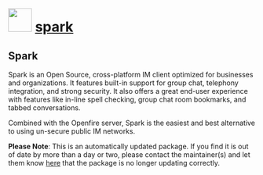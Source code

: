 # <img src="https://cdn.jsdelivr.net/gh/mkevenaar/chocolatey-packages@f6c41139d3f0dc5d0bef6076b3de43e1508b4c3a/icons/spark.png" width="48" height="48"/> [spark](https://community.chocolatey.org/packages/spark)

## Spark

Spark is an Open Source, cross-platform IM client optimized for businesses and organizations. It features built-in support for group chat, telephony integration, and strong security. It also offers a great end-user experience with features like in-line spell checking, group chat room bookmarks, and tabbed conversations.

Combined with the Openfire server, Spark is the easiest and best alternative to using un-secure public IM networks.

**Please Note**: This is an automatically updated package. If you find it is
out of date by more than a day or two, please contact the maintainer(s) and
let them know [here](https://github.com/mkevenaar/chocolatey-packages/issues) that the package is no longer updating correctly.
